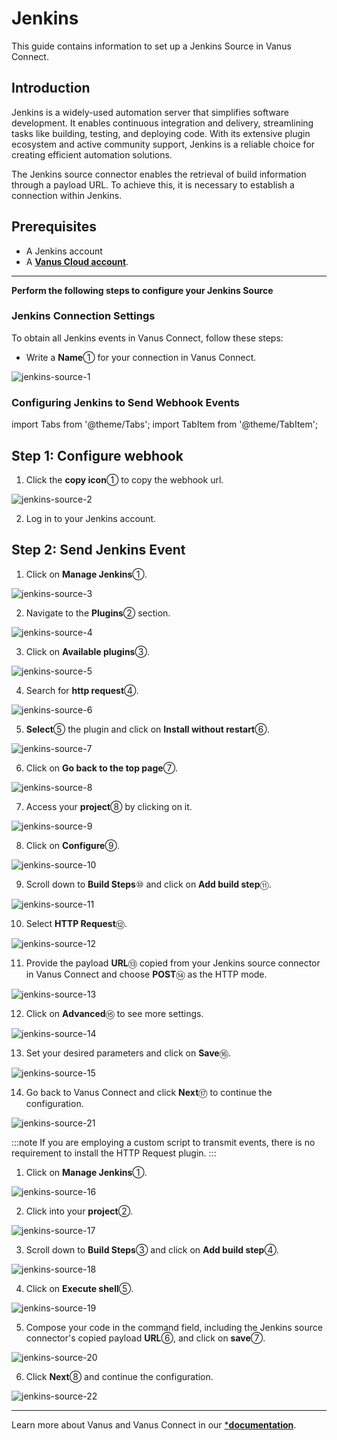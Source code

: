 # Jenkins

This guide contains information to set up a Jenkins Source in Vanus Connect.

## Introduction

Jenkins is a widely-used automation server that simplifies software development. It enables continuous integration and delivery, streamlining tasks like building, testing, and deploying code. With its extensive plugin ecosystem and active community support, Jenkins is a reliable choice for creating efficient automation solutions.

The Jenkins source connector enables the retrieval of build information through a payload URL. To achieve this, it is necessary to establish a connection within Jenkins.

## Prerequisites

- A Jenkins account
- A [**Vanus Cloud account**](https://cloud.vanus.ai).

---

**Perform the following steps to configure your Jenkins Source**

### Jenkins Connection Settings

To obtain all Jenkins events in Vanus Connect, follow these steps:

- Write a **Name**① for your connection in Vanus Connect.

![jenkins-source-1](images/jenkins-source-1.webp)

### Configuring Jenkins to Send Webhook Events

import Tabs from '@theme/Tabs';
import TabItem from '@theme/TabItem';

## Step 1: Configure webhook

1. Click the **copy icon**① to copy the webhook url.

![jenkins-source-2](images/jenkins-source-2.webp)

2. Log in to your Jenkins account.

## Step 2: Send Jenkins Event

<Tabs>

<TabItem label="Plugin" value="plugin">

1. Click on **Manage Jenkins**①.

![jenkins-source-3](images/jenkins-source-3.webp)

2. Navigate to the **Plugins**② section.

![jenkins-source-4](images/jenkins-source-4.webp)

3. Click on **Available plugins**③.

![jenkins-source-5](images/jenkins-source-5.webp)

4. Search for **http request**④.

![jenkins-source-6](images/jenkins-source-6.webp)

5. **Select**⑤ the plugin and click on **Install without restart**⑥.

![jenkins-source-7](images/jenkins-source-7.webp)

6. Click on **Go back to the top page**⑦.

![jenkins-source-8](images/jenkins-source-8.webp)

7. Access your **project**⑧ by clicking on it.

![jenkins-source-9](images/jenkins-source-9.webp)

8. Click on **Configure**⑨.

![jenkins-source-10](images/jenkins-source-10.webp)

9. Scroll down to **Build Steps**⑩ and click on **Add build step**⑪.

![jenkins-source-11](images/jenkins-source-11.webp)

10. Select **HTTP Request**⑫.

![jenkins-source-12](images/jenkins-source-12.webp)

11. Provide the payload **URL**⑬ copied from your Jenkins source connector in Vanus Connect and choose **POST**⑭ as the HTTP mode.

![jenkins-source-13](images/jenkins-source-13.webp)

12. Click on **Advanced**⑮ to see more settings.

![jenkins-source-14](images/jenkins-source-14.webp)

13. Set your desired parameters and click on **Save**⑯.

![jenkins-source-15](images/jenkins-source-15.webp)

14. Go back to Vanus Connect and click **Next**⑰ to continue the configuration.

![jenkins-source-21](images/jenkins-source-21.webp)

</TabItem>

<TabItem label="Script" value="script">

:::note
If you are employing a custom script to transmit events, there is no requirement to install the HTTP Request plugin.
:::

1. Click on **Manage Jenkins**①.

![jenkins-source-16](images/jenkins-source-16.webp)

2. Click into your **project**②.

![jenkins-source-17](images/jenkins-source-17.webp)

3. Scroll down to **Build Steps**③ and click on **Add build step**④.

![jenkins-source-18](images/jenkins-source-18.webp)

4. Click on **Execute shell**⑤.

![jenkins-source-19](images/jenkins-source-19.webp)

5. Compose your code in the command field, including the Jenkins source connector's copied payload **URL**⑥, and click on **save**⑦.

![jenkins-source-20](images/jenkins-source-20.webp)

6. Click **Next**⑧ and continue the configuration.

![jenkins-source-22](images/jenkins-source-22.webp)

</TabItem>

</Tabs>

---

Learn more about Vanus and Vanus Connect in our [***documentation**](https://docs.vanus.ai).
